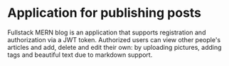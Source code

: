 # Application for publishing posts
Fullstack MERN blog is an application that supports registration and authorization via a JWT token. 
Authorized users can view other people's articles and add, delete and edit their own:
by uploading pictures, adding tags and beautiful text due to markdown support.
